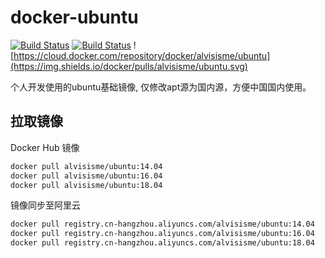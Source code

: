 # docker-ubuntu

[![Build Status](https://img.shields.io/endpoint.svg?url=https%3A%2F%2Factions-badge.atrox.dev%2Falvisisme%2Fdocker-ubuntu%2Fbadge%3Fref%3Dmaster&style=flat)](https://actions-badge.atrox.dev/alvisisme/docker-ubuntu/goto?ref=master)
[![Build Status](https://travis-ci.com/alvisisme/docker-ubuntu.svg?branch=master)](https://travis-ci.com/alvisisme/docker-ubuntu)
![https://cloud.docker.com/repository/docker/alvisisme/ubuntu](https://img.shields.io/docker/pulls/alvisisme/ubuntu.svg)

个人开发使用的ubuntu基础镜像, 仅修改apt源为国内源，方便中国国内使用。

## 拉取镜像

Docker Hub 镜像

```bash
docker pull alvisisme/ubuntu:14.04
docker pull alvisisme/ubuntu:16.04
docker pull alvisisme/ubuntu:18.04
```

镜像同步至阿里云

```bash
docker pull registry.cn-hangzhou.aliyuncs.com/alvisisme/ubuntu:14.04
docker pull registry.cn-hangzhou.aliyuncs.com/alvisisme/ubuntu:16.04
docker pull registry.cn-hangzhou.aliyuncs.com/alvisisme/ubuntu:18.04
```

